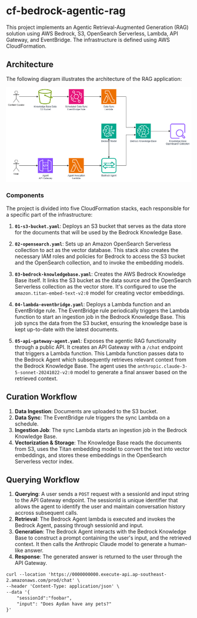 # cf-bedrock-agentic-rag

This project implements an Agentic Retrieval-Augmented Generation (RAG) solution using AWS Bedrock, S3, OpenSearch Serverless, Lambda, API Gateway, and EventBridge. The infrastructure is defined using AWS CloudFormation.

## Architecture

The following diagram illustrates the architecture of the RAG application:

![Basic RAG Architecture](res/AgentRag.drawio.png)

### Components

The project is divided into five CloudFormation stacks, each responsible for a specific part of the infrastructure:

1.  **`01-s3-bucket.yaml`**: Deploys an S3 bucket that serves as the data store for the documents that will be used by the Bedrock Knowledge Base.

2.  **`02-opensearch.yaml`**: Sets up an Amazon OpenSearch Serverless collection to act as the vector database. This stack also creates the necessary IAM roles and policies for Bedrock to access the S3 bucket and the OpenSearch collection, and to invoke the embedding models.

3.  **`03-bedrock-knowledgebase.yaml`**: Creates the AWS Bedrock Knowledge Base itself. It links the S3 bucket as the data source and the OpenSearch Serverless collection as the vector store. It's configured to use the `amazon.titan-embed-text-v2:0` model for creating vector embeddings.

4.  **`04-lambda-eventbridge.yaml`**: Deploys a Lambda function and an EventBridge rule. The EventBridge rule periodically triggers the Lambda function to start an ingestion job in the Bedrock Knowledge Base. This job syncs the data from the S3 bucket, ensuring the knowledge base is kept up-to-date with the latest documents.

5.  **`05-api-gateway-agent.yaml`**: Exposes the agentic RAG functionality through a public API. It creates an API Gateway with a `/chat` endpoint that triggers a Lambda function. This Lambda function passes data to the Bedrock Agent which subsequently retrieves relevant context from the Bedrock Knowledge Base. The agent uses the `anthropic.claude-3-5-sonnet-20241022-v2:0` model to generate a final answer based on the retrieved context.

## Curation Workflow

1.  **Data Ingestion**: Documents are uploaded to the S3 bucket.
2.  **Data Sync**: The EventBridge rule triggers the sync Lambda on a schedule.
3.  **Ingestion Job**: The sync Lambda starts an ingestion job in the Bedrock Knowledge Base.
4.  **Vectorization & Storage**: The Knowledge Base reads the documents from S3, uses the Titan embedding model to convert the text into vector embeddings, and stores these embeddings in the OpenSearch Serverless vector index.

## Querying Workflow
1.  **Querying**: A user sends a `POST` request with a sessionId and input string to the API Gateway endpoint. The sessionId is unique identifier that allows the agent to identify the user and maintain conversation history accross subsequent calls.
2.  **Retrieval**: The Bedrock Agent lambda is executed and invokes the Bedrock Agent, passing through sessionId and input.
3.  **Generation**: The Bedrock Agent interacts with the Bedrock Knowledge Base to construct a prompt containing the user's input, and the retrieved context. It then calls the Anthropic Claude model to generate a human-like answer.
4.  **Response**: The generated answer is returned to the user through the API Gateway.

```
curl --location 'https://0000000000.execute-api.ap-southeast-2.amazonaws.com/prod/chat' \
--header 'Content-Type: application/json' \
--data '{
    "sessionId":"foobar",
    "input": "Does Aydan have any pets?"
}'
```